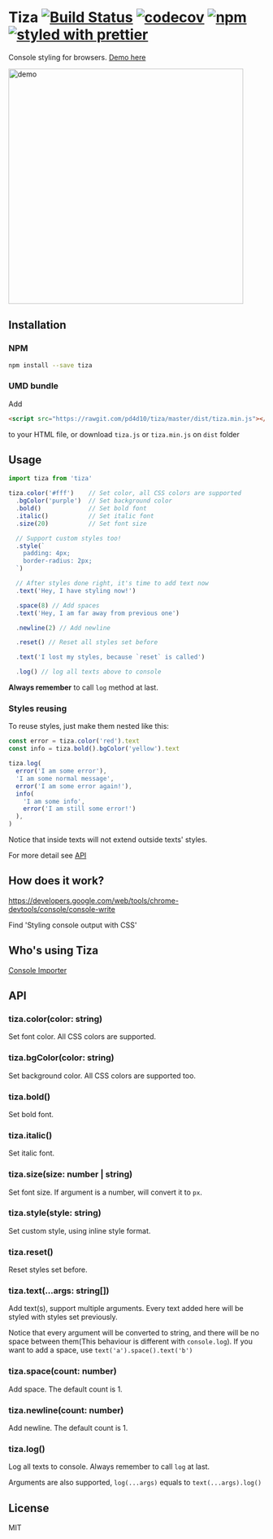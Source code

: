 # Tiza [![Build Status](https://travis-ci.org/pd4d10/tiza.svg?branch=master)](https://travis-ci.org/pd4d10/tiza) [![codecov](https://codecov.io/gh/pd4d10/tiza/branch/master/graph/badge.svg)](https://codecov.io/gh/pd4d10/tiza) [![npm](https://img.shields.io/npm/v/tiza.svg)](https://www.npmjs.com/package/tiza) [![styled with prettier](https://img.shields.io/badge/styled_with-prettier-ff69b4.svg)](https://github.com/prettier/prettier)


Console styling for browsers. [Demo here](https://pd4d10.github.io/tiza/)

<img src="https://raw.githubusercontent.com/pd4d10/tiza/master/assets/demo.png" alt="demo" width="462">

## Installation

### NPM

```sh
npm install --save tiza
```

### UMD bundle

Add

```html
<script src="https://rawgit.com/pd4d10/tiza/master/dist/tiza.min.js"></script>
```

to your HTML file, or download `tiza.js` or `tiza.min.js` on `dist` folder

## Usage

```js
import tiza from 'tiza'

tiza.color('#fff')    // Set color, all CSS colors are supported
  .bgColor('purple')  // Set background color
  .bold()             // Set bold font
  .italic()           // Set italic font
  .size(20)           // Set font size

  // Support custom styles too!
  .style(`
    padding: 4px;
    border-radius: 2px;
  `)

  // After styles done right, it's time to add text now
  .text('Hey, I have styling now!')

  .space(8) // Add spaces
  .text('Hey, I am far away from previous one')

  .newline(2) // Add newline

  .reset() // Reset all styles set before

  .text('I lost my styles, because `reset` is called')

  .log() // log all texts above to console
```

**Always remember** to call `log` method at last.

### Styles reusing

To reuse styles, just make them nested like this:

```js
const error = tiza.color('red').text
const info = tiza.bold().bgColor('yellow').text

tiza.log(
  error('I am some error'),
  'I am some normal message',
  error('I am some error again!'),
  info(
    'I am some info',
    error('I am still some error!')
  ),
)
```

Notice that inside texts will not extend outside texts' styles.

For more detail see [API](#api)

## How does it work?

https://developers.google.com/web/tools/chrome-devtools/console/console-write

Find 'Styling console output with CSS'

## Who's using Tiza

[Console Importer](https://github.com/pd4d10/console-importer)

## API

### tiza.color(color: string)

Set font color. All CSS colors are supported.

### tiza.bgColor(color: string)

Set background color. All CSS colors are supported too.

### tiza.bold()

Set bold font.

### tiza.italic()

Set italic font.

### tiza.size(size: number | string)

Set font size. If argument is a number, will convert it to `px`.

### tiza.style(style: string)

Set custom style, using inline style format.

### tiza.reset()

Reset styles set before.

### tiza.text(...args: string[])

Add text(s), support multiple arguments. Every text added here will be styled with styles set previously.

Notice that every argument will be converted to string, and there will be no space between them(This behaviour is different with `console.log`). If you want to add a space, use `text('a').space().text('b')`

### tiza.space(count: number)

Add space. The default count is 1.

### tiza.newline(count: number)

Add newline. The default count is 1.

### tiza.log()

Log all texts to console. Always remember to call `log` at last.

Arguments are also supported, `log(...args)` equals to `text(...args).log()`

## License

MIT
